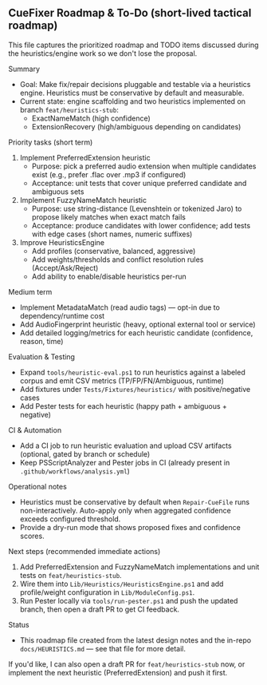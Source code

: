 ## CueFixer Roadmap & To‑Do (short-lived tactical roadmap)

This file captures the prioritized roadmap and TODO items discussed during the heuristics/engine work so we don't lose the proposal.

Summary
- Goal: Make fix/repair decisions pluggable and testable via a heuristics engine. Heuristics must be conservative by default and measurable.
- Current state: engine scaffolding and two heuristics implemented on branch `feat/heuristics-stub`:
  - ExactNameMatch (high confidence)
  - ExtensionRecovery (high/ambiguous depending on candidates)

Priority tasks (short term)
1. Implement PreferredExtension heuristic
   - Purpose: pick a preferred audio extension when multiple candidates exist (e.g., prefer .flac over .mp3 if configured)
   - Acceptance: unit tests that cover unique preferred candidate and ambiguous sets
2. Implement FuzzyNameMatch heuristic
   - Purpose: use string-distance (Levenshtein or tokenized Jaro) to propose likely matches when exact match fails
   - Acceptance: produce candidates with lower confidence; add tests with edge cases (short names, numeric suffixes)
3. Improve HeuristicsEngine
   - Add profiles (conservative, balanced, aggressive)
   - Add weights/thresholds and conflict resolution rules (Accept/Ask/Reject)
   - Add ability to enable/disable heuristics per-run

Medium term
- Implement MetadataMatch (read audio tags) — opt-in due to dependency/runtime cost
- Add AudioFingerprint heuristic (heavy, optional external tool or service)
- Add detailed logging/metrics for each heuristic candidate (confidence, reason, time)

Evaluation & Testing
- Expand `tools/heuristic-eval.ps1` to run heuristics against a labeled corpus and emit CSV metrics (TP/FP/FN/Ambiguous, runtime)
- Add fixtures under `Tests/Fixtures/heuristics/` with positive/negative cases
- Add Pester tests for each heuristic (happy path + ambiguous + negative)

CI & Automation
- Add a CI job to run heuristic evaluation and upload CSV artifacts (optional, gated by branch or schedule)
- Keep PSScriptAnalyzer and Pester jobs in CI (already present in `.github/workflows/analysis.yml`)

Operational notes
- Heuristics must be conservative by default when `Repair-CueFile` runs non-interactively. Auto-apply only when aggregated confidence exceeds configured threshold.
- Provide a dry-run mode that shows proposed fixes and confidence scores.

Next steps (recommended immediate actions)
1. Add PreferredExtension and FuzzyNameMatch implementations and unit tests on `feat/heuristics-stub`.
2. Wire them into `Lib/Heuristics/HeuristicsEngine.ps1` and add profile/weight configuration in `Lib/ModuleConfig.ps1`.
3. Run Pester locally via `tools/run-pester.ps1` and push the updated branch, then open a draft PR to get CI feedback.

Status
- This roadmap file created from the latest design notes and the in-repo `docs/HEURISTICS.md` — see that file for more detail.

If you'd like, I can also open a draft PR for `feat/heuristics-stub` now, or implement the next heuristic (PreferredExtension) and push it first.
